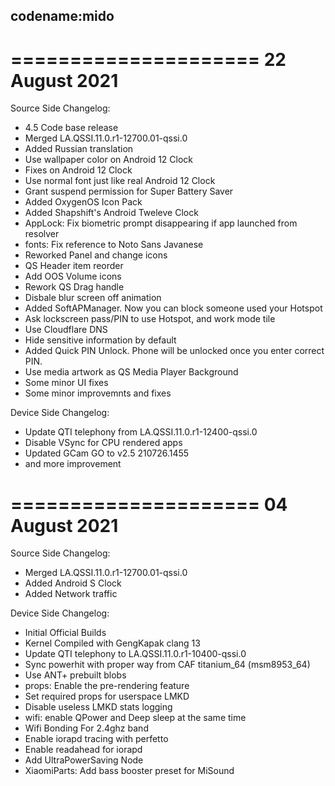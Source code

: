 codename:mido
---
=====================
    22 August 2021
=====================
Source Side Changelog:
* 4.5 Code base release
* Merged LA.QSSI.11.0.r1-12700.01-qssi.0
* Added Russian translation
* Use wallpaper color on Android 12 Clock
* Fixes on Android 12 Clock
* Use normal font just like real Android 12 Clock
* Grant suspend permission for Super Battery Saver
* Added OxygenOS Icon Pack
* Added Shapshift's Android Tweleve Clock
* AppLock: Fix biometric prompt disappearing if app launched from resolver
* fonts: Fix reference to Noto Sans Javanese
* Reworked Panel and change icons
* QS Header item reorder
* Add OOS Volume icons
* Rework QS Drag handle
* Disbale blur screen off animation
* Added SoftAPManager. Now you can block someone used your Hotspot
* Ask lockscreen pass/PIN to use Hotspot, and work mode tile
* Use Cloudflare DNS
* Hide sensitive information by default
* Added Quick PIN Unlock. Phone will be unlocked once you enter correct PIN.
* Use media artwork as QS Media Player Background
* Some minor UI fixes
* Some minor improvemnts and fixes

Device Side Changelog:
* Update QTI telephony from LA.QSSI.11.0.r1-12400-qssi.0
* Disable VSync for CPU rendered apps
* Updated GCam GO to v2.5 210726.1455
* and more improvement



=====================
    04 August 2021
=====================
Source Side Changelog:
* Merged LA.QSSI.11.0.r1-12700.01-qssi.0
* Added Android S Clock
* Added Network traffic

Device Side Changelog:
* Initial Official Builds
* Kernel Compiled with GengKapak clang 13
* Update QTI telephony to LA.QSSI.11.0.r1-10400-qssi.0
* Sync powerhit with proper way from CAF titanium_64 (msm8953_64)
* Use ANT+ prebuilt blobs
* props: Enable the pre-rendering feature
* Set required props for userspace LMKD
* Disable useless LMKD stats logging
* wifi: enable QPower and Deep sleep at the same time
* Wifi Bonding For 2.4ghz band
* Enable iorapd tracing with perfetto
* Enable readahead for iorapd
* Add UltraPowerSaving Node
* XiaomiParts: Add bass booster preset for MiSound
